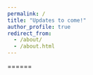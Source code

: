 ```yaml
---
permalink: /
title: "Updates to come!"
author_profile: true
redirect_from: 
  - /about/
  - /about.html
---
```



======

